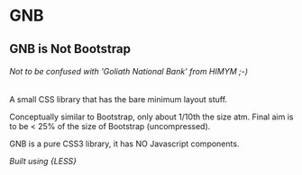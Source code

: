 # GNB

## __GNB is Not Bootstrap__
###### Not to be confused with 'Goliath National Bank' from HIMYM ;-)   

A small CSS library that has the bare minimum layout stuff.  

Conceptually similar to Bootstrap, only about 1/10th the size atm. Final aim is
to be < 25% of the size of Bootstrap (uncompressed).

GNB is a pure CSS3 library, it has NO Javascript components.

*Built using {LESS}*
